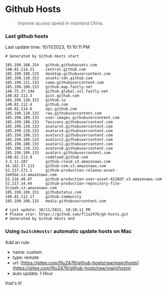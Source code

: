 # Github Hosts

> Improve access speed in mainland China.

### Last github hosts

Last update time: 10/11/2023, 10:10:11 PM

```base
# Generated by Github Hosts start 

185.199.108.154   github.githubassets.com
140.82.114.21     central.github.com
185.199.108.133   desktop.githubusercontent.com
185.199.110.153   assets-cdn.github.com
185.199.111.133   camo.githubusercontent.com
185.199.108.133   github.map.fastly.net
146.75.37.194     github.global.ssl.fastly.net
140.82.112.3      gist.github.com
185.199.110.153   github.io
140.82.112.4      github.com
140.82.114.6      api.github.com
185.199.110.133   raw.githubusercontent.com
185.199.109.133   user-images.githubusercontent.com
185.199.108.133   favicons.githubusercontent.com
185.199.110.133   avatars5.githubusercontent.com
185.199.110.133   avatars4.githubusercontent.com
185.199.108.133   avatars3.githubusercontent.com
185.199.109.133   avatars2.githubusercontent.com
185.199.108.133   avatars1.githubusercontent.com
185.199.110.133   avatars0.githubusercontent.com
185.199.109.133   avatars.githubusercontent.com
140.82.113.9      codeload.github.com
3.5.11.187        github-cloud.s3.amazonaws.com
16.182.37.113     github-com.s3.amazonaws.com
52.217.171.1      github-production-release-asset-2e65be.s3.amazonaws.com
52.216.48.97      github-production-user-asset-6210df.s3.amazonaws.com
52.217.14.44      github-production-repository-file-5c1aeb.s3.amazonaws.com
185.199.109.153   githubstatus.com
140.82.112.17     github.community
185.199.108.133   media.githubusercontent.com

# Last update: 10/11/2023, 10:10:11 PM
# Please star: https://github.com/fliu2476/gh-hosts.git
# Generated by Github Hosts end
```

### Using `SwitchHosts!` automatic update hosts on Mac
Add an rule:
- name: custom
- type: remote
- url: [https://gitee.com/fliu2476/github-hosts/raw/main/hosts](https://gitee.com/fliu2476/github-hosts/raw/main/hosts)
- auto update: 1 Hour

that's it!

